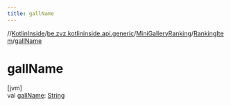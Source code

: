 ```yaml
---
title: gallName
---
```

//[KotlinInside](../../../../index.html)/[be.zvz.kotlininside.api.generic](../../index.html)/[MiniGalleryRanking](../index.html)/[RankingItem](index.html)/[gallName](gall-name.html)



# gallName



[jvm]\
val [gallName](gall-name.html): [String](https://kotlinlang.org/api/latest/jvm/stdlib/kotlin/-string/index.html)




